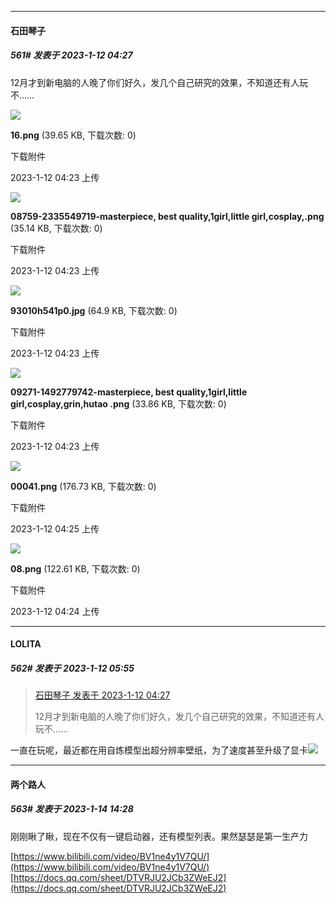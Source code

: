 

*****

####  石田琴子  
##### 561#       发表于 2023-1-12 04:27

12月才到新电脑的人晚了你们好久，发几个自己研究的效果，不知道还有人玩不……

<img src="https://img.saraba1st.com/forum/202301/12/042358adppvd55nnxw6i93.png" referrerpolicy="no-referrer">

<strong>16.png</strong> (39.65 KB, 下载次数: 0)

下载附件

2023-1-12 04:23 上传

<img src="https://img.saraba1st.com/forum/202301/12/042358ex5ho7hbcyzao7bf.png" referrerpolicy="no-referrer">

<strong>08759-2335549719-masterpiece, best quality,1girl,little girl,cosplay,.png</strong> (35.14 KB, 下载次数: 0)

下载附件

2023-1-12 04:23 上传

<img src="https://img.saraba1st.com/forum/202301/12/042358semlvnm5t897iqeq.jpg" referrerpolicy="no-referrer">

<strong>93010h541p0.jpg</strong> (64.9 KB, 下载次数: 0)

下载附件

2023-1-12 04:23 上传

<img src="https://img.saraba1st.com/forum/202301/12/042358ze7x72l2zrjwai7v.png" referrerpolicy="no-referrer">

<strong>09271-1492779742-masterpiece, best quality,1girl,little girl,cosplay,grin,hutao .png</strong> (33.86 KB, 下载次数: 0)

下载附件

2023-1-12 04:23 上传

<img src="https://img.saraba1st.com/forum/202301/12/042549qucj4djcuckowcju.png" referrerpolicy="no-referrer">

<strong>00041.png</strong> (176.73 KB, 下载次数: 0)

下载附件

2023-1-12 04:25 上传

<img src="https://img.saraba1st.com/forum/202301/12/042414v4cnn14641qlq191.png" referrerpolicy="no-referrer">

<strong>08.png</strong> (122.61 KB, 下载次数: 0)

下载附件

2023-1-12 04:24 上传

*****

####  LOLITA  
##### 562#       发表于 2023-1-12 05:55

<blockquote><a href="httphttps://bbs.saraba1st.com/2b/forum.php?mod=redirect&amp;goto=findpost&amp;pid=59311195&amp;ptid=2098295" target="_blank">石田琴子 发表于 2023-1-12 04:27</a>

12月才到新电脑的人晚了你们好久，发几个自己研究的效果，不知道还有人玩不……</blockquote>
一直在玩呢，最近都在用自炼模型出超分辨率壁纸，为了速度甚至升级了显卡<img src="https://static.saraba1st.com/image/smiley/face2017/068.png" referrerpolicy="no-referrer">



*****

####  两个路人  
##### 563#       发表于 2023-1-14 14:28

刚刚瞅了瞅，现在不仅有一键启动器，还有模型列表。果然瑟瑟是第一生产力

[https://www.bilibili.com/video/BV1ne4y1V7QU/](https://www.bilibili.com/video/BV1ne4y1V7QU/)
[https://docs.qq.com/sheet/DTVRJU2JCb3ZWeEJ2](https://docs.qq.com/sheet/DTVRJU2JCb3ZWeEJ2)

